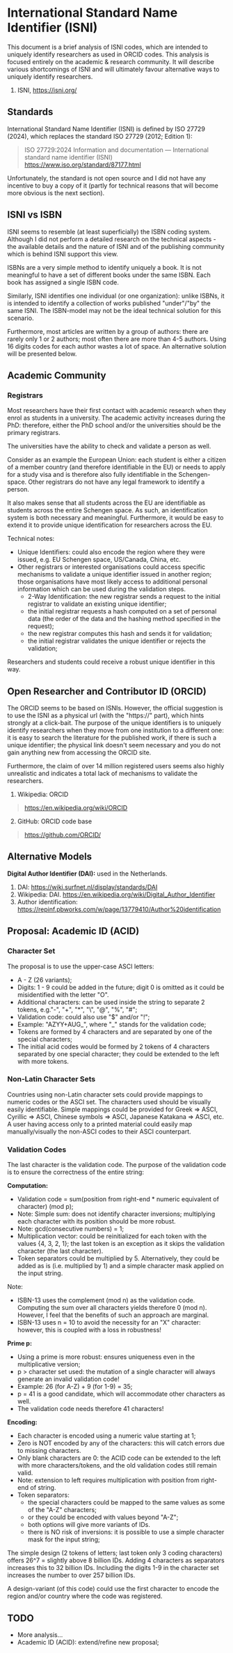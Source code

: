 
# International Standard Name Identifier (ISNI)

This document is a brief analysis of ISNI codes, which are intended to uniquely identify researchers as used in ORCID codes. This analysis is focused entirely on the academic & research community. It will describe various shortcomings of ISNI and will ultimately favour alternative ways to uniquely identify researchers.


1. ISNI, https://isni.org/


## Standards

International Standard Name Identifier (ISNI) is defined by ISO 27729 (2024), which replaces the standard ISO 27729 (2012; Edition 1):
> ISO 27729:2024 Information and documentation —
> International standard name identifier (ISNI)
> https://www.iso.org/standard/87177.html

Unfortunately, the standard is not open source and I did not have any incentive to buy a copy of it (partly for technical reasons that will become more obvious is the next section).


## ISNI vs ISBN

ISNI seems to resemble (at least superficially) the ISBN coding system. Although I did not perform a detailed research on the technical aspects - the available details and the nature of ISNI and of the publishing community which is behind ISNI support this view.

ISBNs are a very simple method to identify uniquely a book. It is not meaningful to have a set of different books under the same ISBN. Each book has assigned a single ISBN code.

Similarly, ISNI identifies one individual (or one organization): unlike ISBNs, it is intended to identify a collection of works published "under"/"by" the same ISNI. The ISBN-model may not be the ideal technical solution for this scenario.

Furthermore, most articles are written by a group of authors: there are rarely only 1 or 2 authors; most often there are more than 4-5 authors. Using 16 digits codes for each author wastes a lot of space. An alternative solution will be presented below.


## Academic Community

### Registrars

Most researchers have their first contact with academic research when they enrol as students in a university. The academic activity increases during the PhD: therefore, either the PhD school and/or the universities should be the primary registrars.

The universities have the ability to check and validate a person as well.

Consider as an example the European Union: each student is either a citizen of a member country (and therefore identifiable in the EU) or needs to apply for a study visa and is therefore also fully identifiable in the Schengen-space. Other registrars do not have any legal framework to identify a person.

It also makes sense that all students across the EU are identifiable as students across the entire Schengen space. As such, an identification system is both necessary and meaningful. Furthermore, it would be easy to extend it to provide unique identification for researchers across the EU.

Technical notes:
- Unique Identifiers: could also encode the region where they were issued, e.g. EU Schengen space, US/Canada, China, etc.
- Other registrars or interested organisations could access specific mechanisms to validate a unique identifier issued in another region; those organisations have most likely access to additional personal information which can be used during the validation steps.
  - 2-Way Identification: the new registrar sends a request to the initial registrar to validate an existing unique identifier;
  - the initial registrar requests a hash computed on a set of personal data (the order of the data and the hashing method specified in the request);
  - the new registrar computes this hash and sends it for validation;
  - the initial registrar validates the unique identifier or rejects the validation;

Researchers and students could receive a robust unique identifier in this way.


## Open Researcher and Contributor ID (ORCID)

The ORCID seems to be based on ISNIs. However, the official suggestion is to use the ISNI as a physical url (with the "https://" part), which hints strongly at a click-bait. The purpose of the unique identifiers is to uniquely identify researchers when they move from one institution to a different one: it is easy to search the literature for the published work, if there is such a unique identifier; the physical link doesn't seem necessary and you do not gain anything new from accessing the ORCID site.

Furthermore, the claim of over 14 million registered users seems also highly unrealistic and indicates a total lack of mechanisms to validate the researchers.

1. Wikipedia: ORCID
> https://en.wikipedia.org/wiki/ORCID
2. GitHub: ORCID code base
> https://github.com/ORCID/


## Alternative Models

**Digital Author Identifier (DAI):** used in the Netherlands.
1. DAI: https://wiki.surfnet.nl/display/standards/DAI
2. Wikipedia: DAI. https://en.wikipedia.org/wiki/Digital_Author_Identifier
3. Author identification: https://repinf.pbworks.com/w/page/13779410/Author%20identification


## Proposal: Academic ID (ACID)

### Character Set

The proposal is to use the upper-case ASCI letters:
- A - Z (26 variants);
- Digits: 1 - 9 could be added in the future; digit 0 is omitted as it could be misidentified with the letter "O".
- Additional characters: can be used inside the string to separate 2 tokens, e.g."-", "+", "\*", "\\", "@", "%", "#";
- Validation code: could also use "$" and/or "!";
- Example: "AZYY+AUG_", where "_" stands for the validation code;
- Tokens are formed by 4 characters and are separated by one of the special characters;
- The initial acid codes would be formed by 2 tokens of 4 characters separated by one special character; they could be extended to the left with more tokens.


### Non-Latin Character Sets

Countries using non-Latin character sets could provide mappings to numeric codes or the ASCI set. The characters used should be visually easily identifiable. Simple mappings could be provided for Greek => ASCI, Cyrillic => ASCI, Chinese symbols => ASCI, Japanese Katakana => ASCI, etc. A user having access only to a printed material could easily map manually/visually the non-ASCI codes to their ASCI counterpart.


### Validation Codes

The last character is the validation code. The purpose of the validation code is to ensure the correctness of the entire string:

**Computation:**
- Validation code = sum(position from right-end \* numeric equivalent of character) (mod p);
- Note: Simple sum: does not identify character inversions; multiplying each character with its position should be more robust.
- Note: gcd(consecutive numbers) = 1;
- Multiplication vector: could be reinitialized for each token with the values {4, 3, 2, 1}; the last token is an exception as it skips the validation character (the last character).
- Token separators could be multiplied by 5. Alternatively, they could be added as is (i.e. multiplied by 1) and a simple character mask applied on the input string.

Note:
- ISBN-13 uses the complement (mod n) as the validation code. Computing the sum over all characters yields therefore 0 (mod n). However, I feel that the benefits of such an approach are marginal.
- ISBN-13 uses n = 10 to avoid the necessity for an "X" character: however, this is coupled with a loss in robustness!

**Prime p:**
- Using a prime is more robust: ensures uniqueness even in the multiplicative version;
- p > character set used: the mutation of a single character will always generate an invalid validation code!
- Example: 26 (for A-Z) + 9 (for 1-9) = 35;
- p = 41 is a good candidate, which will accommodate other characters as well.
- The validation code needs therefore 41 characters!

**Encoding:**
- Each character is encoded using a numeric value starting at 1;
- Zero is NOT encoded by any of the characters: this will catch errors due to missing characters.
- Only blank characters are 0: the ACID code can be extended to the left with more characters/tokens, and the old validation codes still remain valid.
- Note: extension to left requires multiplication with position from right-end of string.
- Token separators:
  - the special characters could be mapped to the same values as some of the "A-Z" characters;
  - or they could be encoded with values beyond "A-Z";
  - both options will give more variants of IDs.
  - there is NO risk of inversions: it is possible to use a simple character mask for the input string;

The simple design (2 tokens of letters; last token only 3 coding characters) offers 26^7 = slightly above 8 billion IDs. Adding 4 characters as separators increases this to 32 billion IDs. Including the digits 1-9 in the character set increases the number to over 257 billion IDs.

A design-variant (of this code) could use the first character to encode the region and/or country where the code was registered.


## TODO

- More analysis...
- Academic ID (ACID): extend/refine new proposal;

